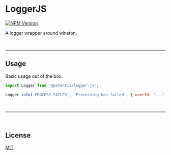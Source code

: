 # LoggerJS

[![NPM Version][npm-image]][npm-url]


A logger wrapper around winston.

<br>

---

## Usage


Basic usage out of the box:
```javascript
import Logger from '@potentii/logger-js';

Logger.info('PROCESS_FAILED', 'Processing has failed', { userId: '...', processType: '...' });

```

<br>

---

<br>

## License
[MIT](LICENSE)

[npm-image]: https://img.shields.io/npm/v/@potentii/logger-js.svg
[npm-url]: https://npmjs.org/package/@potentii/logger-js
